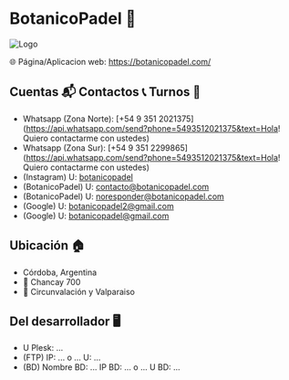 # BotanicoPadel 🎾

![Logo](https://botanicopadel.com/PublicSharing/logo.png)

🌐 Página/Aplicacion web: https://botanicopadel.com/

## Cuentas 📬 Contactos 📞 Turnos 📅
- Whatsapp (Zona Norte): [+54 9 351 2021375](https://api.whatsapp.com/send?phone=5493512021375&text=Hola! Quiero contactarme con ustedes)
- Whatsapp (Zona Sur): [+54 9 351 2299865](https://api.whatsapp.com/send?phone=5493512021375&text=Hola! Quiero contactarme con ustedes)
- (Instagram) U: [botanicopadel](https://www.instagram.com/botanicopadel)
- (BotanicoPadel) U: contacto@botanicopadel.com
- (BotanicoPadel) U: noresponder@botanicopadel.com
- (Google) U: botanicopadel2@gmail.com
- (Google) U: botanicopadel@gmail.com

## Ubicación 🏠
- Córdoba, Argentina
- 📍 Chancay 700
- 📍 Circunvalación y Valparaiso

## Del desarrollador 🖥️
- U Plesk: ...
- (FTP) IP: ... o ... U: ...
- (BD) Nombre BD: ... IP BD: ...  o ... U BD: ...
